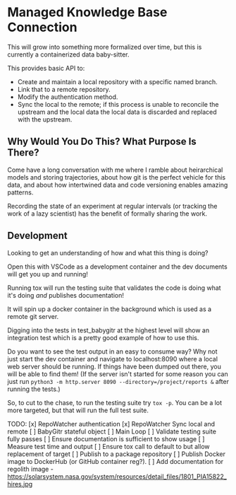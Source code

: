 # Managed Knowledge Base Connection

This will grow into something more formalized over time, but this is currently a containerized data baby-sitter.

This provides basic API to:

* Create and maintain a local repository with a specific named branch.
* Link that to a remote repository.
* Modify the authentication method.
* Sync the local to the remote; if this process is unable to reconcile the upstream and the local data the local data is discarded and replaced with the upstream.

## Why Would You Do This? What Purpose Is There?

Come have a long conversation with me where I ramble about heirarchical models and storing trajectories, about how git is the perfect vehicle for this data, and about how intertwined data and code versioning enables amazing patterns.

Recording the state of an experiment at regular intervals (or tracking the work of a lazy scientist) has the benefit of formally sharing the work.

## Development

Looking to get an understanding of how and what this thing is doing?

Open this with VSCode as a development container and the dev documents will get you up and running!

Running tox will run the testing suite that validates the code is doing what it's doing *and* publishes documentation!

It will spin up a docker container in the background which is used as a remote git server.

Digging into the tests in test_babygitr at the highest level will show an integration test which is a pretty good example of how to use this.

Do you want to see the test output in an easy to consume way? Why not just start the dev container and navigate to localhost:8090 where a local web server should be running. If things have been dumped out there, you will be able to find them! (If the server isn't started for some reason you can just run `python3 -m http.server 8090 --directory=/project/reports &` after running the tests.)

So, to cut to the chase, to run the testing suite try `tox -p`. You can be a lot more targeted, but that will run the full test suite.


TODO: 
[x] RepoWatcher authentication
[x] RepoWatcher Sync local and remote
[ ] BabyGitr stateful object
[ ] Main Loop
[ ] Validate testing suite fully passes
[ ] Ensure documentation is sufficient to show usage
[ ] Measure test time and output
[ ] Ensure tox call to default to but allow replacement of target
[ ] Publish to a package repository
[ ] Publish Docker image to DockerHub (or GitHub container reg?).
[ ] Add documentation for regolith image - https://solarsystem.nasa.gov/system/resources/detail_files/1801_PIA15822_hires.jpg
